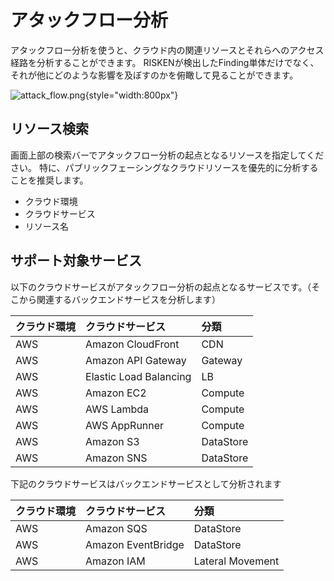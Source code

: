 # アタックフロー分析

アタックフロー分析を使うと、クラウド内の関連リソースとそれらへのアクセス経路を分析することができます。
RISKENが検出したFinding単体だけでなく、それが他にどのような影響を及ぼすのかを俯瞰して見ることができます。

![attack_flow.png](/img/risken/attack_flow.png){style="width:800px"}

## リソース検索

画面上部の検索バーでアタックフロー分析の起点となるリソースを指定してください。
特に、パブリックフェーシングなクラウドリソースを優先的に分析することを推奨します。

- クラウド環境
- クラウドサービス
- リソース名

## サポート対象サービス

以下のクラウドサービスがアタックフロー分析の起点となるサービスです。（そこから関連するバックエンドサービスを分析します）

| クラウド環境 | クラウドサービス | 分類 |
|:---|:---|:---|
| AWS | Amazon CloudFront | CDN |
| AWS | Amazon API Gateway | Gateway |
| AWS | Elastic Load Balancing | LB |
| AWS | Amazon EC2 | Compute |
| AWS | AWS Lambda | Compute |
| AWS | AWS AppRunner | Compute |
| AWS | Amazon S3 | DataStore |
| AWS | Amazon SNS | DataStore |

下記のクラウドサービスはバックエンドサービスとして分析されます

| クラウド環境 | クラウドサービス | 分類 |
|:---|:---|:---|
| AWS | Amazon SQS | DataStore |
| AWS | Amazon EventBridge | DataStore |
| AWS | Amazon IAM | Lateral Movement |
